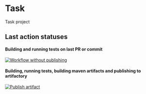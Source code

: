 # Task

Task project

## Last action statuses

#### Building and running tests on last PR or commit

[![Workflow without publishing](https://github.com/ArturJarosz/Task/actions/workflows/build%20and%20test.yml/badge.svg)](https://github.com/ArturJarosz/Task/actions/workflows/build%20and%20test.yml)

#### Building, running tests, building maven artifacts and publishing to artifactory

[![Publish artifact](https://github.com/ArturJarosz/Task/actions/workflows/publish.yml/badge.svg)](https://github.com/ArturJarosz/Task/actions/workflows/publish.yml)
